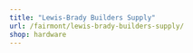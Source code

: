 ```yaml
---
title: "Lewis-Brady Builders Supply"
url: /fairmont/lewis-brady-builders-supply/
shop: hardware
---
```

